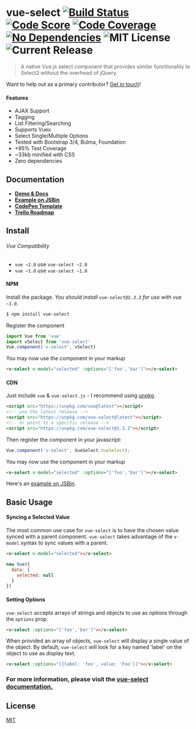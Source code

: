 # vue-select [![Build Status](https://travis-ci.org/sagalbot/vue-select.svg?branch=master)](https://travis-ci.org/sagalbot/vue-select) [![Code Score](https://img.shields.io/codeclimate/github/sagalbot/vue-select.svg?style=flat-square)](https://lima.codeclimate.com/github/sagalbot/vue-select) [![Code Coverage](https://img.shields.io/codeclimate/coverage/github/sagalbot/vue-select.svg?style=flat-square)](https://codeclimate.com/github/sagalbot/vue-select) [![No Dependencies](https://img.shields.io/gemnasium/sagalbot/vue-select.svg?style=flat-square)](https://gemnasium.com/github.com/sagalbot/vue-select) ![MIT License](https://img.shields.io/github/license/sagalbot/vue-select.svg?style=flat-square) ![Current Release](https://img.shields.io/github/release/sagalbot/vue-select.svg?style=flat-square)

> A native Vue.js select component that provides similar functionality to Select2 without the overhead of jQuery.

Want to help out as a primary contributor? [Get in touch](https://github.com/sagalbot/vue-select/issues/581)!

#### Features
- AJAX Support
- Tagging
- List Filtering/Searching
- Supports Vuex
- Select Single/Multiple Options
- Tested with Bootstrap 3/4, Bulma, Foundation
- +95% Test Coverage
- ~33kb minified with CSS
- Zero dependencies

## Documentation
- **[Demo & Docs](http://sagalbot.github.io/vue-select/)**
- **[Example on JSBin](http://jsbin.com/saxaru/8/edit?html,js,output)**
- **[CodePen Template](http://codepen.io/sagalbot/pen/NpwrQO)**
- **[Trello Roadmap](https://trello.com/b/vWvITNzS/vue-select)**

## Install

###### Vue Compatibility
-  `vue ~2.0` use `vue-select ~2.0`
-  `vue ~1.0` use `vue-select ~1.0`

#### NPM
Install the package. _You should install `vue-select@1.3.3` for use with vue `~1.0`._

```bash
$ npm install vue-select
```

Register the component

```js
import Vue from 'vue'
import vSelect from 'vue-select'
Vue.component('v-select', vSelect)
```

You may now use the component in your markup

```html
<v-select v-model="selected" :options="['foo','bar']"></v-select>
```

#### CDN

Just include `vue` & `vue-select.js` - I recommend using [unpkg](https://unpkg.com/#/).

```html
<script src="https://unpkg.com/vue@latest"></script>
<!-- use the latest release -->
<script src="https://unpkg.com/vue-select@latest"></script>
<!-- or point to a specific release -->
<script src="https://unpkg.com/vue-select@1.3.3"></script>
```

Then register the component in your javascript:

```js
Vue.component('v-select', VueSelect.VueSelect);
```

You may now use the component in your markup

```html
<v-select v-model="selected" :options="['foo','bar']"></v-select>
```

Here's an [example on JSBin](http://jsbin.com/saxaru/5/edit?html,js,output).

## Basic Usage

#### Syncing a Selected Value

The most common use case for `vue-select` is to have the chosen value synced with a parent component. `vue-select` takes advantage of the `v-model` syntax to sync values with a parent.

```html
<v-select v-model="selected"></v-select>
```
```js
new Vue({
  data: {
    selected: null
  }
})
```

#### Setting Options

`vue-select` accepts arrays of strings and objects to use as options through the `options` prop.

```html
<v-select :options="['foo','bar']"></v-select>
```

When provided an array of objects, `vue-select` will display a single value of the object. By default, `vue-select` will look for a key named 'label' on the object to use as display text.

```html
<v-select :options="[{label: 'foo', value: 'Foo'}]"></v-select>
```

### For more information, please visit the [vue-select documentation.](https://sagalbot.github.io/vue-select)

## License

[MIT](https://github.com/sagalbot/vue-select/blob/master/LICENSE.md)
